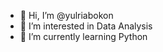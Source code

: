 - 👋 Hi, I’m @yulriabokon
- 👀 I’m interested in Data Analysis
- 🌱 I’m currently learning Python


<!---
yulriabokon/yulriabokon is a ✨ special ✨ repository because its `README.md` (this file) appears on your GitHub profile.
You can click the Preview link to take a look at your changes.
--->
